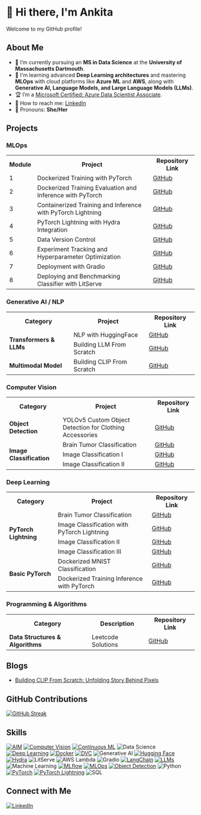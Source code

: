 # 👋 Hi there, I'm Ankita

Welcome to my GitHub profile!

## About Me
- 🌟 I’m currently pursuing an **MS in Data Science** at the **University of Massachusetts Dartmouth**.
- 🌱 I'm learning advanced **Deep Learning architectures** and mastering **MLOps** with cloud platforms like **Azure ML** and **AWS**, along with **Generative AI, Language Models, and Large Language Models (LLMs)**.
- 🏆 I’m a [Microsoft Certified: Azure Data Scientist Associate](https://learn.microsoft.com/api/credentials/share/en-us/ANKITAMUNGALPARA-0103/92D5DC7947B76E29?sharingId=5D1BD78496D5FA0B).
- 💌 How to reach me: [LinkedIn](https://www.linkedin.com/in/ankita-mungalpara/)
- 💜 Pronouns: **She/Her**
  

<!--I'm a [your role/profession] passionate about [your interests/specialties]. 

## 🚀 About Me
- 🔭 I'm currently working on [current project or focus]
- 🌱 I'm currently learning [technologies or skills you're learning]
- 👯 I'm looking to collaborate on [types of projects you're interested in]
- 💬 Ask me about [topics you're knowledgeable about]
- 📫 How to reach me: [your preferred contact method]
- 😄 Pronouns: [your pronouns]
- ⚡ Fun fact: [an interesting fact about you]

-->



<!--
## Data Science & ML Tools
- **Configuration Management**
  - Projects using Hydra:
    - [Dog Breed Classification](https://github.com/AnkitaMungalpara/DogBreed_Classification_pyTorch_Lightning_Hydra_Integration)
    - [HyperParameter Tuning](https://github.com/AnkitaMungalpara/HyperParameterTuning-ExperimentTracking)
    - [CatDog Classification](https://github.com/AnkitaMungalpara/CatDog-Classification-with-PyTorch-Lightning-Hydra-and-DataVersionControl)


## MLOps  
- **Docker & CI/CD**
  - [Dockerized Training Evaluation Inference with PyTorch](https://github.com/AnkitaMungalpara/Dockerized-training-evaluation-inference-with-PyTorch)  
  - [Deep Learning Classification Training](https://github.com/AnkitaMungalpara/Dog-Breed-Classification-Training-Inference-with-PyTorch-Lightning)
  - [Deep Learning Classification with Hydra Intigration](https://github.com/AnkitaMungalpara/DogBreed_Classification_pyTorch_Lightning_Hydra_Integration)  

- **Experiment Tracking & Model Management**  
  - [Hyperparameter Optimization and Experminet Tracking](https://github.com/AnkitaMungalpara/HyperParameterTuning-ExperimentTracking)
    
      ![Hydra](https://img.shields.io/badge/-Hydra-4B8BBE?style=flat)
      ![AIM](https://img.shields.io/badge/-AIM-FF6F00?style=flat)
      ![DVC](https://img.shields.io/badge/-DVC-13ADC7?style=flat)
      ![MLflow](https://img.shields.io/badge/-MLflow-0194E2?style=flat&logo=mlflow&logoColor=white)
      ![CML](https://img.shields.io/badge/-CML-13ADC7?style=flat)  

-->

## Projects 
### MLOps  


<table>
  <tr>
    <th>Module</th>
    <th>Project</th>
    <th>Repository Link</th>
  </tr>
  <tr>
    <td>1</td>
    <td>Dockerized Training with PyTorch</td>
    <td><a href="https://github.com/AnkitaMungalpara/dockerized-mnist-classification-pytorch/">GitHub</a></td>
  </tr>
  <tr>
    <td>2</td>
    <td>Dockerized Training Evaluation and Inference with PyTorch</td>
    <td><a href="https://github.com/AnkitaMungalpara/Dockerized-training-evaluation-inference-with-PyTorch/">GitHub</a></td>
  </tr>
  <tr>
    <td>3</td>
    <td>Containerized Training and Inference with PyTorch Lightning</td>
    <td><a href="https://github.com/AnkitaMungalpara/Dog-Breed-Classification-Training-Inference-with-PyTorch-Lightning/">GitHub</a></td>
  </tr>
  <tr>
    <td>4</td>
    <td>PyTorch Lightning with Hydra Integration</td>
    <td><a href="https://github.com/AnkitaMungalpara/DogBreed_Classification_pyTorch_Lightning_Hydra_Integration/">GitHub</a></td>
  </tr>
  <tr>
    <td>5</td>
    <td>Data Version Control</td>
    <td><a href="https://github.com/AnkitaMungalpara/CatDog-Classification-with-PyTorch-Lightning-Hydra-and-DataVersionControl/tree/2f19be524bf3a8d67eae77d8b62b6f562d1aaefe">GitHub</a></td>
  </tr>
  <tr>
    <td>6</td>
    <td>Experiment Tracking and Hyperparameter Optimization</td>
    <td><a href="https://github.com/AnkitaMungalpara/HyperParameterTuning-ExperimentTracking/tree/7be961e0cfb337bb4ac781e7bcb936671201945d">GitHub</a></td>
  </tr>
  
  <tr>
    <td>7</td>
    <td>Deployment with Gradio</td>
    <td><a href="https://github.com/AnkitaMungalpara/DeepLearning-Classification-with-PyTorch-Lightning-Hydra-and-DataVersionControl/tree/c627e868dd79e708f1debf88427a974d4ddc7cea">GitHub</a></td>
  </tr>
  
  <tr>
    <td>8</td>
    <td>Deploying and Benchmarking Classifier with LitServe</td>
    <td><a href="https://github.com/AnkitaMungalpara/AWS-Deployment-with-LitServe-MLOps/tree/0428ea2d7b15ed81a77f09bd4864037db4943370">GitHub</a></td>
  </tr>
  
</table>

### Generative AI / NLP  

<table>
  <tr>
    <th>Category</th>
    <th>Project</th>
<!--     <th>Technological Stack</th> -->
    <th>Repository Link</th>
  </tr>
  
  <!-- Transformers & LLMs Section -->
  <tr>
    <td rowspan="2"><b>Transformers & LLMs</b></td>
    <td>NLP with HuggingFace</td>
<!--     <td>
      <img src="https://img.shields.io/badge/-HuggingFace-FFB30F?style=flat">
      <img src="https://img.shields.io/badge/-NLP-4B8BBE?style=flat">
      <img src="https://img.shields.io/badge/-Python3-3776AB?style=flat&logo=python&logoColor=white">
      <img src="https://img.shields.io/badge/-PyTorch-EE4C2C?style=flat&logo=pytorch&logoColor=white">
      <img src="https://img.shields.io/badge/-TensorFlow-FF6F00?style=flat&logo=tensorflow&logoColor=white">
    </td> -->
    <td><a href="https://github.com/AnkitaMungalpara/HuggingFace-NLP">GitHub</a></td>
  </tr>
  <tr>
    <td>Building LLM From Scratch</td>
<!--     <td>
      <img src="https://img.shields.io/badge/-Generative_AI-FF6F00?style=flat">
      <img src="https://img.shields.io/badge/-LLM-FFB30F?style=flat">
      <img src="https://img.shields.io/badge/-Python3-3776AB?style=flat&logo=python&logoColor=white">
      <img src="https://img.shields.io/badge/-PyTorch-EE4C2C?style=flat&logo=pytorch&logoColor=white">
    </td> -->
    <td><a href="https://github.com/AnkitaMungalpara/Building-LLM-From-Scratch">GitHub</a></td>
  </tr>

  <!-- Multimodal Models Section -->
  <tr>
    <td><b>Multimodal Model</b></td>
    <td>Building CLIP From Scratch</td>
<!--     <td>
      <img src="https://img.shields.io/badge/-Multimodal_AI-4B8BBE?style=flat">
      <img src="https://img.shields.io/badge/-CLIP-13ADC7?style=flat">
      <img src="https://img.shields.io/badge/-PyTorch-EE4C2C?style=flat&logo=pytorch&logoColor=white">
      <img src="https://img.shields.io/badge/-Python3-3776AB?style=flat&logo=python&logoColor=white">
    </td> -->
    <td><a href="https://github.com/AnkitaMungalpara/Building-CLIP-From-Scratch/tree/0555e70ef5fce1ec5930d7d74c14c898780f0092">GitHub</a></td>
  </tr>
</table>


### Computer Vision  

<table>
  <tr>
    <th>Category</th>
    <th>Project</th>
<!--     <th>Technological Stack</th> -->
    <th>Repository Link</th>
  </tr>
  <tr>
    <td rowspan="2"><b>Object Detection</b></td>
    <td>YOLOv5 Custom Object Detection for Clothing Accessories</td>
<!--     <td>
      <img src="https://img.shields.io/badge/-Label_Studio-000000?style=flat">
      <img src="https://img.shields.io/badge/-OpenCV-5C3EE8?style=flat&logo=opencv&logoColor=white">
      <img src="https://img.shields.io/badge/-Python3-3776AB?style=flat&logo=python&logoColor=white">
      <img src="https://img.shields.io/badge/-PyTorch-EE4C2C?style=flat&logo=pytorch&logoColor=white">
      <img src="https://img.shields.io/badge/-YOLOv5-00FFFF?style=flat">
    </td> -->
    <td><a href="https://github.com/AnkitaMungalpara/YOLOv5-Custom-Object-Detection">GitHub</a></td>
  </tr>
  <tr>
<!--     <td colspan="3"></td> -->
  </tr>
  <tr>
    <td rowspan="3"><b>Image Classification</b></td>
    <td>Brain Tumor Classification</td>
<!--     <td>-</td> -->
    <td><a href="https://github.com/AnkitaMungalpara/Brain-Tumor-Classification-with-PyTorch-Lightning-Docker-Compose">GitHub</a></td>
  </tr>
  <tr>
    <td>Image Classification I</td>
<!--     <td>-</td> -->
    <td><a href="https://github.com/AnkitaMungalpara/CatDog-Classification-with-PyTorch-Lightning-Hydra-and-DataVersionControl">GitHub</a></td>
  </tr>
  <tr>
    <td>Image Classification II</td>
<!--     <td>-</td> -->
    <td><a href="https://github.com/AnkitaMungalpara/DogBreed_Classification_pyTorch_Lightning_Hydra_Integration">GitHub</a></td>
  </tr>
</table>


### Deep Learning  

<table>
  <tr>
    <th>Category</th>
    <th>Project</th>
<!--     <th>Technological Stack</th> -->
    <th>Repository Link</th>
  </tr>
  
  <!-- PyTorch Lightning Section -->
  <tr>
    <td rowspan="4"><b>PyTorch Lightning</b></td>
    <td>Brain Tumor Classification</td>
<!--     <td>-</td> -->
    <td><a href="https://github.com/AnkitaMungalpara/Brain-Tumor-Classification-with-PyTorch-Lightning-Docker-Compose">GitHub</a></td>
  </tr>
  <tr>
    <td>Image Classification with PyTorch Lightning</td>
<!--     <td>
      <img src="https://img.shields.io/badge/-Docker-2496ED?style=flat&logo=docker&logoColor=white">
      <img src="https://img.shields.io/badge/-CI/CD-2088FF?style=flat&logo=github-actions&logoColor=white">
      <img src="https://img.shields.io/badge/-Python3-3776AB?style=flat&logo=python&logoColor=white">
      <img src="https://img.shields.io/badge/-Hydra-4B8BBE?style=flat">
      <img src="https://img.shields.io/badge/-PyTorch_Lightning-792EE5?style=flat&logo=pytorch&logoColor=white">
    </td> -->
    <td><a href="https://github.com/AnkitaMungalpara/DogBreed_Classification_pyTorch_Lightning_Hydra_Integration">GitHub</a></td>
  </tr>
  <tr>
    <td>Image Classification II</td>
<!--     <td>-</td> -->
    <td><a href="https://github.com/AnkitaMungalpara/CatDog-Classification-with-PyTorch-Lightning-Hydra-and-DataVersionControl">GitHub</a></td>
  </tr>
  <tr>
    <td>Image Classification III</td>
<!--     <td>-</td> -->
    <td><a href="https://github.com/AnkitaMungalpara/Dog-Breed-Classification-Training-Inference-with-PyTorch-Lightning">GitHub</a></td>
  </tr>

  <!-- Basic PyTorch Section -->
  <tr>
    <td rowspan="2"><b>Basic PyTorch</b></td>
    <td>Dockerized MNIST Classification</td>
<!--     <td>
      <img src="https://img.shields.io/badge/-CNN-FF6F00?style=flat">
      <img src="https://img.shields.io/badge/-Docker-2496ED?style=flat&logo=docker&logoColor=white">
      <img src="https://img.shields.io/badge/-MNIST-000000?style=flat">
      <img src="https://img.shields.io/badge/-PyTorch-EE4C2C?style=flat&logo=pytorch&logoColor=white">
      <img src="https://img.shields.io/badge/-Python3-3776AB?style=flat&logo=python&logoColor=white">
      <img src="https://img.shields.io/badge/-TorchVision-EE4C2C?style=flat">
    </td> -->
    <td><a href="https://github.com/AnkitaMungalpara/dockerized-mnist-classification-pytorch">GitHub</a></td>
  </tr>
  <tr>
    <td>Dockerized Training Inference with PyTorch</td>
<!--     <td>-</td> -->
    <td><a href="https://github.com/AnkitaMungalpara/Dockerized-training-evaluation-inference-with-PyTorch">GitHub</a></td>
  </tr>
</table>


### Programming & Algorithms

<table>
  <tr>
    <th>Category</th>
    <th>Description</th>
<!--     <th>Technological Stack</th> -->
    <th>Repository Link</th>
  </tr>

  <!-- Data Structures & Algorithms Section -->
  <tr>
    <td><b>Data Structures & Algorithms</b></td>
    <td>Leetcode Solutions</td>
<!--     <td>
      <img src="https://img.shields.io/badge/-Array-2496ED?style=flat">
      <img src="https://img.shields.io/badge/-Binary_Search-FF6F00?style=flat">
      <img src="https://img.shields.io/badge/-Linked_List-4B8BBE?style=flat">
      <img src="https://img.shields.io/badge/-Stack-FF6F00?style=flat">
      <img src="https://img.shields.io/badge/-String-EE4C2C?style=flat">
      <img src="https://img.shields.io/badge/-HashMap-13ADC7?style=flat">
      <img src="https://img.shields.io/badge/-Python3-3776AB?style=flat&logo=python&logoColor=white">
    </td> -->
    <td><a href="https://github.com/AnkitaMungalpara/Leetcode-Solutions">GitHub</a></td>
  </tr>
</table>


## Blogs
- [Building CLIP From Scratch: Unfolding Story Behind Pixels](https://medium.com/@mungalpara.ankita/building-clip-from-scratch-unfolding-story-behind-pixels-38f1e9fd5e0d)


## GitHub Contributions
[![GitHub Streak](https://streak-stats.demolab.com/?user=AnkitaMungalpara)](https://github.com/AnkitaMungalpara)


## Skills
[![AIM](https://img.shields.io/badge/-AIM-FF6F61?style=flat&logo=aim&logoColor=white)](https://github.com/AnkitaMungalpara/HyperParameterTuning-ExperimentTracking/)
[![Computer Vision](https://img.shields.io/badge/-Computer%20Vision-5C3EE8?style=flat&logo=opencv&logoColor=white)](https://github.com/AnkitaMungalpara/YOLOv5-Custom-Object-Detection)
[![Continuous ML](https://img.shields.io/badge/-Continuous%20ML-5A9E6F?style=flat&logo=gitlab&logoColor=white)](https://github.com/AnkitaMungalpara/HyperParameterTuning-ExperimentTracking/)
![Data Science](https://img.shields.io/badge/-Data%20Science-3498DB?style=flat&logo=anaconda&logoColor=white)
[![Deep Learning](https://img.shields.io/badge/-Deep%20Learning-FF6F00?style=flat&logo=tensorflow&logoColor=white)](https://github.com/AnkitaMungalpara/PyTorch-DeepLearning)
[![Docker](https://img.shields.io/badge/-Docker-2496ED?style=flat&logo=docker&logoColor=white)](https://github.com/AnkitaMungalpara/dockerized-mnist-classification-pytorch)
[![DVC](https://img.shields.io/badge/-DVC-13ADC7?style=flat&logo=dvc&logoColor=white)](https://github.com/AnkitaMungalpara/CatDog-Classification-with-PyTorch-Lightning-Hydra-and-DataVersionControl/)
![Generative AI](https://img.shields.io/badge/-Generative%20AI-FF5733?style=flat&logo=openai&logoColor=white)
[![Hugging Face](https://img.shields.io/badge/-Hugging%20Face-FFD21E?style=flat&logo=huggingface&logoColor=black)](https://github.com/AnkitaMungalpara/HuggingFace-NLP)
[![Hydra](https://img.shields.io/badge/-Hydra-0092CC?style=flat&logo=python&logoColor=white)](https://github.com/AnkitaMungalpara/CatDog-Classification-with-PyTorch-Lightning-Hydra-and-DataVersionControl/)
![LitServe](https://img.shields.io/badge/-LitServe-FF6347?style=flat&logo=lightning&logoColor=white)
![AWS Lambda](https://img.shields.io/badge/-AWS%20Lambda-FF9900?style=flat&logo=amazon-aws&logoColor=white)
![Gradio](https://img.shields.io/badge/-Gradio-3E8EFB?style=flat&logo=gradio&logoColor=white)
[![LangChain](https://img.shields.io/badge/-LangChain-121011?style=flat&logo=chain&logoColor=white)](https://github.com/AnkitaMungalpara/LangChain-AI)
[![LLMs](https://img.shields.io/badge/-LLMs-000000?style=flat&logo=openai&logoColor=white)](https://github.com/AnkitaMungalpara/Building-LLM-From-Scratch)
![Machine Learning](https://img.shields.io/badge/-Machine%20Learning-01D277?style=flat&logo=machine-learning&logoColor=white)
[![MLflow](https://img.shields.io/badge/-MLflow-0194E2?style=flat&logo=mlflow&logoColor=white)](https://github.com/AnkitaMungalpara/HyperParameterTuning-ExperimentTracking/)
[![MLOps](https://img.shields.io/badge/-MLOps-FF6F61?style=flat&logo=kubernetes&logoColor=white)](https://github.com/AnkitaMungalpara/Dockerized-training-evaluation-inference-with-PyTorch)
[![Object Detection](https://img.shields.io/badge/-Object%20Detection-34495E?style=flat&logo=opencv&logoColor=white)](https://github.com/AnkitaMungalpara/YOLOv5-Custom-Object-Detection)
![Python](https://img.shields.io/badge/-Python-3776AB?style=flat&logo=python&logoColor=white)
[![PyTorch](https://img.shields.io/badge/-PyTorch-EE4C2C?style=flat&logo=pytorch&logoColor=white)](https://github.com/AnkitaMungalpara/PyTorch-DeepLearning)
[![PyTorch Lightning](https://img.shields.io/badge/PyTorch--Lightning-792EE5?style=flat&logo=lightning&logoColor=white)](https://github.com/AnkitaMungalpara/Dog-Breed-Classification-Training-Inference-with-PyTorch-Lightning)
![SQL](https://img.shields.io/badge/-SQL-4479A1?style=flat&logo=mysql&logoColor=white)


## Connect with Me
[![LinkedIn](https://img.shields.io/badge/-LinkedIn-blue?style=flat-square&logo=LinkedIn&logoColor=white)](https://www.linkedin.com/in/ankita-mungalpara/)



<!--
## 🎯 Skills
- **Machine Learning & Deep Learning**: PyTorch, TensorFlow, Scikit-learn, Hugging Face, Generative AI
- **MLOps**: MLflow, DVC, Hydra, Docker, Kubernetes, Gradio, LitServe
- **Cloud Platforms**: AWS, Azure ML
- **Computer Vision**: OpenCV, YOLO, CLIP
- **NLP & LLMs**: Transformers, LangChain
- **Programming**: Python, SQL, Bash
- **Experiment Tracking & Optimization**: AIM, Optuna, Hyperparameter Tuning
![GitHub stats](https://github-readme-stats.vercel.app/api?username=AnkitaMungalpara&show_icons=true&theme=tokyonight&rank_icon=github)
-->

